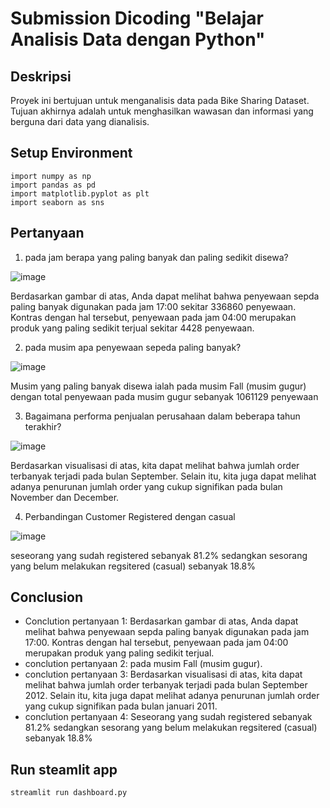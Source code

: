 
# Submission Dicoding "Belajar Analisis Data dengan Python"

## Deskripsi

Proyek ini bertujuan untuk menganalisis data pada Bike Sharing Dataset. Tujuan akhirnya adalah untuk menghasilkan wawasan dan informasi yang berguna dari data yang dianalisis.

## Setup Environment
```
import numpy as np
import pandas as pd
import matplotlib.pyplot as plt
import seaborn as sns
```
## Pertanyaan

1. pada jam berapa yang paling banyak dan paling sedikit disewa?

![image](https://github.com/user-attachments/assets/3d4984b1-320f-4412-8c5f-155d20c3c5f3)

Berdasarkan gambar di atas, Anda dapat melihat bahwa penyewaan sepda paling banyak digunakan pada jam 17:00 sekitar 336860 penyewaan. Kontras dengan hal tersebut, penyewaan pada jam 04:00 merupakan produk yang paling sedikit terjual sekitar 4428 penyewaan.

2. pada musim apa penyewaan sepeda paling banyak?

![image](https://github.com/user-attachments/assets/58cdf6bf-ae9b-4438-bf79-99f1c9ce43d3)

Musim yang paling banyak disewa ialah pada musim Fall (musim gugur) dengan total penyewaan pada musim gugur sebanyak 1061129 penyewaan

3. Bagaimana performa penjualan perusahaan dalam beberapa tahun terakhir?

![image](https://github.com/user-attachments/assets/8c5e48ec-34af-455e-82cb-badbda627b4d)

Berdasarkan visualisasi di atas, kita dapat melihat bahwa jumlah order terbanyak terjadi pada bulan September. Selain itu, kita juga dapat melihat adanya penurunan jumlah order yang cukup signifikan pada bulan November dan December.

4. Perbandingan Customer Registered dengan casual

![image](https://github.com/user-attachments/assets/d376a993-4408-43de-a98c-267f2865dc38)

seseorang yang sudah registered sebanyak 81.2% sedangkan sesorang yang belum melakukan regsitered (casual) sebanyak 18.8%

## Conclusion

- Conclution pertanyaan 1: Berdasarkan gambar di atas, Anda dapat melihat bahwa penyewaan sepda paling banyak digunakan pada jam 17:00. Kontras dengan hal tersebut, penyewaan pada jam 04:00 merupakan produk yang paling sedikit terjual.  
- conclution pertanyaan 2: pada musim Fall (musim gugur).
- conclution pertanyaan 3: Berdasarkan visualisasi di atas, kita dapat melihat bahwa jumlah order terbanyak terjadi pada bulan September 2012. Selain itu, kita juga dapat melihat adanya penurunan jumlah order yang cukup signifikan pada bulan januari 2011.
- conclution pertanyaan 4: Seseorang yang sudah registered sebanyak 81.2% sedangkan sesorang yang belum melakukan regsitered (casual) sebanyak 18.8%

## Run steamlit app
```
streamlit run dashboard.py
```
